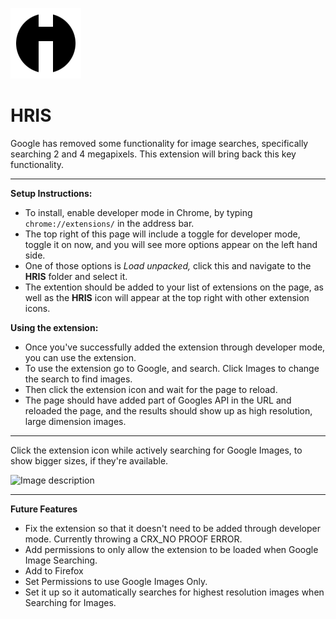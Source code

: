 ![icon-128](https://github.com/calvinmorett/HRIS/blob/master/hris/img/icon-128.png)

# HRIS
Google has removed some functionality for image searches, specifically searching 2 and 4 megapixels. This extension will bring back this key functionality.

----
**Setup Instructions:**
- To install, enable developer mode in Chrome, by typing `chrome://extensions/` in the address bar.
- The top right of this page will include a toggle for developer mode, toggle it on now, and you will see more options appear on the left hand side.
- One of those options is *Load unpacked,* click this and navigate to the **HRIS** folder and select it.
- The extention should be added to your list of extensions on the page, as well as the **HRIS** icon will appear at the top right with other extension icons.

**Using the extension:**
- Once you've successfully added the extension through developer mode, you can use the extension.
- To use the extension go to Google, and search. Click Images to change the search to find images.
- Then click the extension icon and wait for the page to reload.
- The page should have added part of Googles API in the URL and reloaded the page, and the results should show up as high resolution, large dimension images.

----
Click the extension icon while actively searching for Google Images, to show bigger sizes, if they're available.

![Image description](https://github.com/calvinmorett/HRIS/blob/master/hris.gif)

----
**Future Features**
- Fix the extension so that it doesn't need to be added through developer mode. Currently throwing a CRX_NO PROOF ERROR.
- Add permissions to only allow the extension to be loaded when Google Image Searching.
- Add to Firefox
- Set Permissions to use Google Images Only.
- Set it up so it automatically searches for highest resolution images when Searching for Images.
